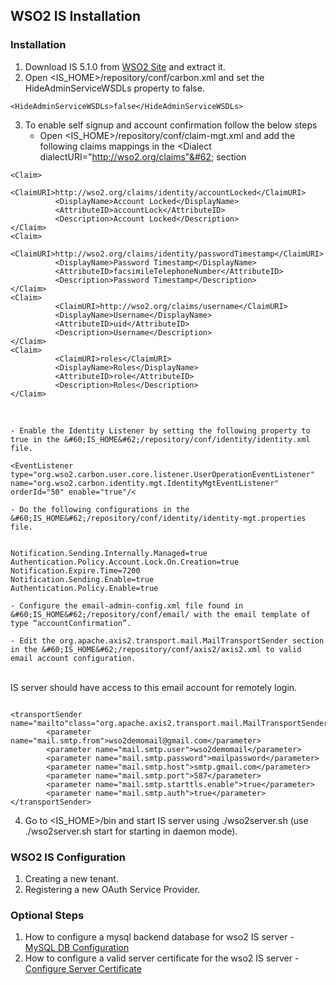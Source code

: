 ## WSO2 IS Installation
### Installation
1. Download IS 5.1.0 from <a href="http://wso2.com/products/identity-server/" target="_blank">WSO2 Site</a> and extract it.
2. Open &#60;IS_HOME&#62;/repository/conf/carbon.xml and set the HideAdminServiceWSDLs property to false.
<pre><code>&#60;HideAdminServiceWSDLs&#62;false&#60;/HideAdminServiceWSDLs&#62;</code></pre>
3. To enable self signup and account confirmation follow the below steps
    - Open &#60;IS_HOME&#62;/repository/conf/claim-mgt.xml and add the following claims mappings in the &#60;Dialect dialectURI="http://wso2.org/claims"&#62; section
<pre><code>&#60;Claim&#62;
          &#60;ClaimURI&#62;http://wso2.org/claims/identity/accountLocked&#60;/ClaimURI&#62;
          &#60;DisplayName&#62;Account Locked&#60;/DisplayName&#62;
          &#60;AttributeID&#62;accountLock&#60;/AttributeID&#62;
          &#60;Description&#62;Account Locked&#60;/Description&#62;
&#60;/Claim&#62;
&#60;Claim&#62;
          &#60;ClaimURI&#62;http://wso2.org/claims/identity/passwordTimestamp&#60;/ClaimURI&#62;
          &#60;DisplayName&#62;Password Timestamp&#60;/DisplayName&#62;
          &#60;AttributeID&#62;facsimileTelephoneNumber&#60;/AttributeID&#62;
          &#60;Description&#62;Password Timestamp&#60;/Description&#62;
&#60;/Claim&#62;
&#60;Claim&#62;
          &#60;ClaimURI&#62;http://wso2.org/claims/username&#60;/ClaimURI&#62;
          &#60;DisplayName&#62;Username&#60;/DisplayName&#62;
          &#60;AttributeID&#62;uid&#60;/AttributeID&#62;
          &#60;Description&#62;Username&#60;/Description&#62;
&#60;/Claim&#62;
&#60;Claim&#62;
          &#60;ClaimURI&#62;roles&#60;/ClaimURI&#62;
          &#60;DisplayName&#62;Roles&#60;/DisplayName&#62;
          &#60;AttributeID&#62;role&#60;/AttributeID&#62;
          &#60;Description&#62;Roles&#60;/Description&#62;
&#60;/Claim&#62;
</code></pre>
<br>

    - Enable the Identity Listener by setting the following property to true in the &#60;IS_HOME&#62;/repository/conf/identity/identity.xml file.
<pre><code>&#60;EventListener type="org.wso2.carbon.user.core.listener.UserOperationEventListener" name="org.wso2.carbon.identity.mgt.IdentityMgtEventListener" orderId="50" enable="true"/&#60;</code></pre>

    - Do the following configurations in the &#60;IS_HOME&#62;/repository/conf/identity/identity­-mgt.properties file.
<pre><code>
Notification.Sending.Internally.Managed=true
Authentication.Policy.Account.Lock.On.Creation=true
Notification.Expire.Time=7200
Notification.Sending.Enable=true
Authentication.Policy.Enable=true
</code></pre>

    - Configure the email-admin-config.xml file found in &#60;IS_HOME&#62;/repository/conf/email/ with the email template of type “accountConfirmation”.

    - Edit the org.apache.axis2.transport.mail.MailTransportSender section in the &#60;IS_HOME&#62;/repository/conf/axis2/axis2.xml to valid email account configuration. 
<br>IS server should have access to this email account for remotely login.
<pre><code>
&#60;transportSender name="mailto"class="org.apache.axis2.transport.mail.MailTransportSender"&#62;
        &#60;parameter name="mail.smtp.from"&#62;wso2demomail@gmail.com&#60;/parameter&#62;
        &#60;parameter name="mail.smtp.user"&#62;wso2demomail&#60;/parameter&#62;
        &#60;parameter name="mail.smtp.password"&#62;mailpassword&#60;/parameter&#62;
        &#60;parameter name="mail.smtp.host"&#62;smtp.gmail.com&#60;/parameter&#62;
        &#60;parameter name="mail.smtp.port"&#62;587&#60;/parameter&#62;
        &#60;parameter name="mail.smtp.starttls.enable"&#62;true&#60;/parameter&#62;
        &#60;parameter name="mail.smtp.auth"&#62;true&#60;/parameter&#62;
&#60;/transportSender&#62;
</code></pre>

4. Go to &#60;IS_HOME&#62;/bin and start IS server using ./wso2server.sh (use ./wso2server.sh start for starting in daemon mode).

### WSO2 IS Configuration
1. Creating a new tenant.
2. Registering a new OAuth Service Provider.

### Optional Steps
1. How to configure a mysql backend database for wso2 IS server - <a href="https://docs.wso2.com/display/IS510/Setting+up+MySQL" target="_blank">MySQL DB Configuration</a>
2. How to configure a valid server certificate for the wso2 IS server - <a href="http://wso2.com/library/knowledge-base/2011/08/adding-ca-certificate-authority-signed-certificate-wso2-products/" target="_blank">Configure Server Certificate</a>

